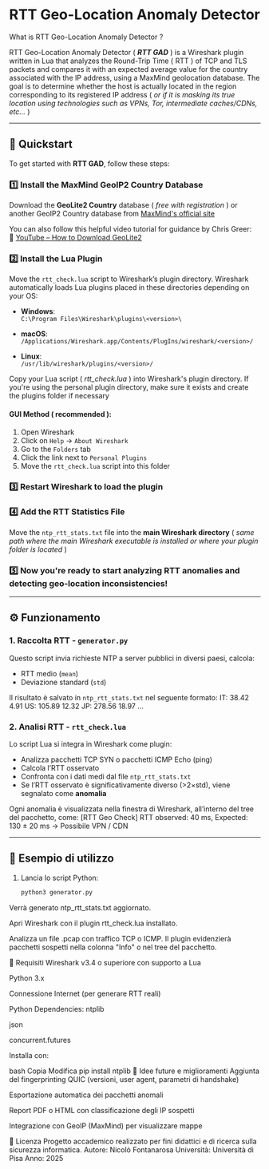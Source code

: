 # RTT Geo-Location Anomaly Detector

What is RTT Geo-Location Anomaly Detector ?

RTT Geo-Location Anomaly Detector ( ***RTT GAD*** ) is a Wireshark plugin written in Lua that analyzes the Round-Trip Time ( RTT ) of TCP and TLS packets and compares it with an expected average value for the country associated with the IP address, using a MaxMind geolocation database. The goal is to determine whether the host is actually located in the region corresponding to its registered IP address ( *or if it is masking its true location using technologies such as VPNs, Tor, intermediate caches/CDNs, etc...* )

---

## 🤸 Quickstart

To get started with **RTT GAD**, follow these steps:

### 1️⃣ Install the MaxMind GeoIP2 Country Database

Download the **GeoLite2 Country** database ( *free with registration* ) or another GeoIP2 Country database from [MaxMind's official site](https://www.maxmind.com/en/geoip-databases)

You can also follow this helpful video tutorial for guidance by Chris Greer:   
🔗 [YouTube – How to Download GeoLite2](https://www.youtube.com/watch?v=IlVppluWTHw)

### 2️⃣ Install the Lua Plugin

Move the `rtt_check.lua` script to Wireshark’s plugin directory. Wireshark automatically loads Lua plugins placed in these directories depending on your OS:

- **Windows**:  
  `C:\Program Files\Wireshark\plugins\<version>\`
  
- **macOS**:  
  `/Applications/Wireshark.app/Contents/PlugIns/wireshark/<version>/`
  
- **Linux**:  
  `/usr/lib/wireshark/plugins/<version>/`

Copy your Lua script ( *rtt_check.lua* ) into Wireshark's plugin directory. If you're using the personal plugin directory, make sure it exists and create the plugins folder if necessary

#### GUI Method ( recommended ):

1. Open Wireshark
2. Click on `Help` → `About Wireshark`
3. Go to the `Folders` tab
4. Click the link next to `Personal Plugins`
5. Move the `rtt_check.lua` script into this folder

### 3️⃣ Restart Wireshark to load the plugin

### 4️⃣ Add the RTT Statistics File

Move the `ntp_rtt_stats.txt` file into the **main Wireshark directory** ( *same path where the main Wireshark executable is installed or where your plugin folder is located* )

### 5️⃣ Now you're ready to start analyzing RTT anomalies and detecting geo-location inconsistencies!

---


## ⚙️ Funzionamento

### 1. Raccolta RTT - `generator.py`
Questo script invia richieste NTP a server pubblici in diversi paesi, calcola:
- RTT medio (`mean`)
- Deviazione standard (`std`)
  
Il risultato è salvato in `ntp_rtt_stats.txt` nel seguente formato:
IT: 38.42 4.91 US: 105.89 12.32 JP: 278.56 18.97 ...

### 2. Analisi RTT - `rtt_check.lua`
Lo script Lua si integra in Wireshark come plugin:
- Analizza pacchetti TCP SYN o pacchetti ICMP Echo (ping)
- Calcola l’RTT osservato
- Confronta con i dati medi dal file `ntp_rtt_stats.txt`
- Se l’RTT osservato è significativamente diverso (>2×std), viene segnalato come **anomalia**

Ogni anomalia è visualizzata nella finestra di Wireshark, all’interno del tree del pacchetto, come:
[RTT Geo Check] RTT observed: 40 ms, Expected: 130 ± 20 ms → Possibile VPN / CDN

---

## 🧪 Esempio di utilizzo

1. Lancia lo script Python:
   ```bash
   python3 generator.py
Verrà generato ntp_rtt_stats.txt aggiornato.

Apri Wireshark con il plugin rtt_check.lua installato.

Analizza un file .pcap con traffico TCP o ICMP.
Il plugin evidenzierà pacchetti sospetti nella colonna "Info" o nel tree del pacchetto.

📌 Requisiti
Wireshark v3.4 o superiore con supporto a Lua

Python 3.x

Connessione Internet (per generare RTT reali)

Python Dependencies:
ntplib

json

concurrent.futures

Installa con:

bash
Copia
Modifica
pip install ntplib
🔎 Idee future e miglioramenti
Aggiunta del fingerprinting QUIC (versioni, user agent, parametri di handshake)

Esportazione automatica dei pacchetti anomali

Report PDF o HTML con classificazione degli IP sospetti

Integrazione con GeoIP (MaxMind) per visualizzare mappe

📄 Licenza
Progetto accademico realizzato per fini didattici e di ricerca sulla sicurezza informatica.
Autore: Nicolò Fontanarosa
Università: Università di Pisa
Anno: 2025
